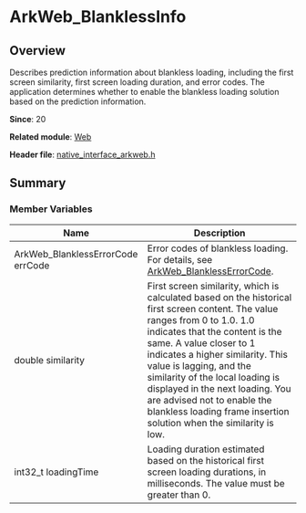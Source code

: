 # ArkWeb_BlanklessInfo
<!--Kit: ArkWeb-->
<!--Subsystem: Web-->
<!--Owner: @Shenxiaoliang1-->
<!--Designer: @ctqctq99-->
<!--Tester: @ghiker-->
<!--Adviser: @HelloShuo-->

## Overview

Describes prediction information about blankless loading, including the first screen similarity, first screen loading duration, and error codes. The application determines whether to enable the blankless loading solution based on the prediction information.

**Since**: 20

**Related module**: [Web](capi-web.md)

**Header file**: [native_interface_arkweb.h](capi-native-interface-arkweb-h.md)

## Summary

### Member Variables

| Name| Description|
| -- | -- |
| ArkWeb_BlanklessErrorCode errCode | Error codes of blankless loading. For details, see [ArkWeb_BlanklessErrorCode](./capi-arkweb-error-code-h.md#arkweb_blanklesserrorcode).|
| double similarity | First screen similarity, which is calculated based on the historical first screen content. The value ranges from 0 to 1.0. 1.0 indicates that the content is the same. A value closer to 1 indicates a higher similarity. This value is lagging, and the similarity of the local loading is displayed in the next loading. You are advised not to enable the blankless loading frame insertion solution when the similarity is low.|
| int32_t loadingTime | Loading duration estimated based on the historical first screen loading durations, in milliseconds. The value must be greater than 0.|
